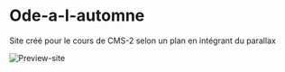 # Ode-a-l-automne
Site créé pour le cours de CMS-2 selon un plan en intégrant du parallax

![Preview-site](https://github.com/SL-Webdesign/Ode-a-l-automne/assets/128183332/cbab9d60-0fc2-4af8-b559-0c0a44d54acc)
